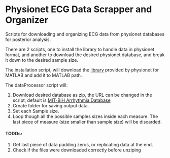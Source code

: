 # Physionet ECG Data Scrapper and Organizer
Scripts for downloading and organizing ECG data from physionet databases for posterior analysis.

There are 2 scripts, one to install the library to handle data in physionet format, and another to download the desired physionet database, and break it down to the desired sample size.

The installation script, will download the [library](https://www.physionet.org/content/wfdb-matlab/0.10.0/) provided by physionet for MATLAB and add it to MATLAB path.

The dataProcessor script will:
<ol>
  <li>
    Download desired database as zip, the URL can be changed in the script, default is <a href="https://physionet.org/content/mitdb/1.0.0/">MIT-BIH Arrhythmia Database</a>
  </li>
  <li>
    Create folder for saving output data.
  </li>
  <li>
    Set each Sample size.
  </li>
  <li>
    Loop though all the possible samples sizes inside each measure. The last piece of measure (size smaller than sample size) will be discarded.
  </li>
</ol>



<h4>
TODOs:
</h4>
<ol>
  <li>
    Get last piece of data padding zeros, or replicating data at the end.
  </li>
  <li>
    Check if the files were downloaded correctly before unziping
  </li>
</ol>
